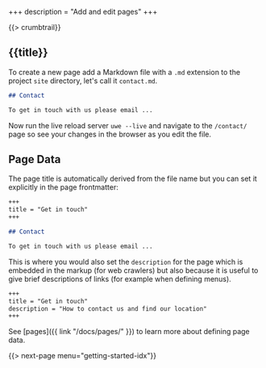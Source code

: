 +++
description = "Add and edit pages"
+++

{{> crumbtrail}}

## {{title}}

To create a new page add a Markdown file with a `.md` extension to the project `site` directory, let's call it `contact.md`.

```markdown
## Contact

To get in touch with us please email ...
```

Now run the live reload server `uwe --live` and navigate to the `/contact/` page so see your changes in  the browser as you edit the file.

## Page Data

The page title is automatically derived from the file name but you can set it explicitly in the page frontmatter:

```markdown
+++
title = "Get in touch"
+++

## Contact

To get in touch with us please email ...
```

This is where you would also set the `description` for the page which is embedded in the markup (for web crawlers) but also because it is useful to give brief descriptions of links (for example when defining menus).

```markdown
+++
title = "Get in touch"
description = "How to contact us and find our location"
+++
```

See [pages]({{ link "/docs/pages/" }}) to learn more about defining page data.

{{> next-page menu="getting-started-idx"}}
